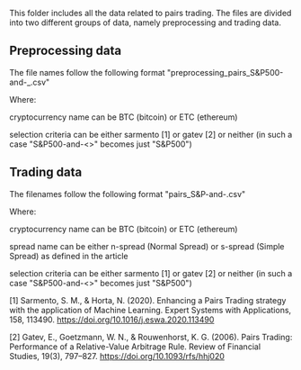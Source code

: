 This folder includes all the data related to pairs trading. The files are divided into two different groups of data, namely preprocessing and trading data.

## Preprocessing data
The file names follow the following format "preprocessing_pairs_S&P500-and-<cryptocurrency name>_<selection criteria>.csv"
  
  Where:
  
  cryptocurrency name can be BTC (bitcoin) or ETC (ethereum)
  
  selection criteria can be either sarmento [1] or gatev [2] or neither (in such a case "S&P500-and-<>" becomes just "S&P500")

## Trading data
The filenames follow the following format "pairs_S&P-and-<cryptocurrency name>_<spread name>_<selection criteria>.csv"
  
  Where:
  
  cryptocurrency name can be BTC (bitcoin) or ETC (ethereum)
  
  spread name can be either n-spread (Normal Spread) or s-spread (Simple Spread) as defined in the article
  
  selection criteria can be either sarmento [1] or gatev [2] or neither (in such a case "S&P500-and-<>" becomes just "S&P500")

  
  [1] Sarmento, S. M., & Horta, N. (2020). Enhancing a Pairs Trading strategy with the application of Machine Learning. Expert Systems with Applications, 158, 113490. https://doi.org/10.1016/j.eswa.2020.113490
  
  [2] Gatev, E., Goetzmann, W. N., & Rouwenhorst, K. G. (2006). Pairs Trading: Performance of a Relative-Value Arbitrage Rule. Review of Financial Studies, 19(3), 797–827. https://doi.org/10.1093/rfs/hhj020
